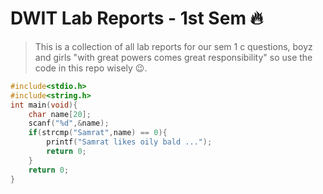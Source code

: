 # DWIT Lab Reports - 1st Sem 🔥
> This is a collection of all lab reports for our sem 1 c questions, boyz and girls "with great powers comes great responsibility" so use the code in this repo wisely 😉.

```c
#include<stdio.h>
#include<string.h>
int main(void){
    char name[20];
    scanf("%d",&name);
    if(strcmp("Samrat",name) == 0){
        printf("Samrat likes oily bald ...");
        return 0;
    }
    return 0;
}
```